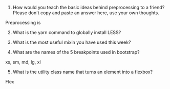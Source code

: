 <!-- Answers to the Self Study Questions go here -->

1. How would you teach the basic ideas behind preprocessing to a friend?  Please don't copy and paste an answer here, use your own thoughts.

Preprocessing is 

2. What is the yarn command to globally install LESS?

3. What is the most useful mixin you have used this week?

4. What are the names of the 5 breakpoints used in bootstrap?

xs, sm, md, lg, xl

5. What is the utility class name that turns an element into a flexbox?

Flex
